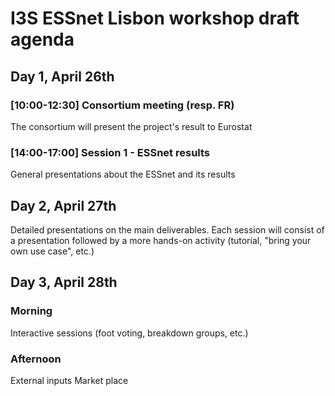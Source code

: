 # I3S ESSnet Lisbon workshop draft agenda

## Day 1, April 26th
 
### [10:00-12:30] Consortium meeting (resp. FR)

The consortium will present the project's result to Eurostat

### [14:00-17:00] Session 1 - ESSnet results

General presentations about the ESSnet and its results

## Day 2, April 27th

Detailed presentations on the main deliverables. Each session will consist of a presentation followed by a more hands-on activity (tutorial, "bring your own use case", etc.)

## Day 3, April 28th
 
### Morning

Interactive sessions (foot voting, breakdown groups, etc.)

### Afternoon

External inputs
Market place
